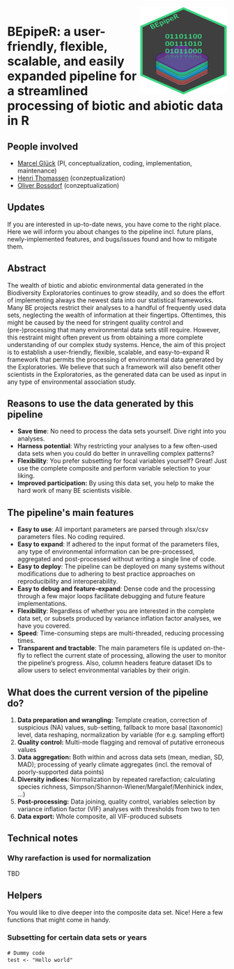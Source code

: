 <img align="right" width="200" height="200" src="https://github.com/marcelglueck/BEpipeR/blob/main/Be_pipeR_logo_V003.png">

# BEpipeR: a user-friendly, flexible, scalable, and easily expanded pipeline for a streamlined processing of biotic and abiotic data in R  

## People involved
- [Marcel Glück](https://orcid.org/0000-0002-9027-6750) (PI, conceptualization, coding, implementation, maintenance)
- [Henri Thomassen](https://orcid.org/0000-0002-9403-1291) (conzeptualization)
- [Oliver Bossdorf](https://orcid.org/0000-0001-7504-6511) (conzeptualization)

## Updates
If you are interested in up-to-date news, you have come to the right place. Here we will
inform you about changes to the pipeline incl. future plans, newly-implemented features, 
and bugs/issues found and how to mitigate them.

## Abstract
The wealth of biotic and abiotic environmental data generated in the Biodiversity
Exploratories continues to grow steadily, and so does the effort of implementing always the
newest data into our statistical frameworks. Many BE projects restrict their analyses to a
handful of frequently used data sets, neglecting the wealth of information at their fingertips.
Oftentimes, this might be caused by the need for stringent quality control and (pre-)processing
that many environmental data sets still require. However, this restraint might often prevent us
from obtaining a more complete understanding of our complex study systems. Hence, the aim
of this project is to establish a user-friendly, flexible, scalable, and easy-to-expand R
framework that permits the processing of environmental data generated by the Exploratories.
We believe that such a framework will also benefit other scientists in the Exploratories, 
as the generated data can be used as input in any type of environmental association study.

## Reasons to use the data generated by this pipeline
- **Save time**: No need to process the data sets yourself. Dive right into you analyses.
- **Harness potential**: Why restricting your analyses to a few often-used data sets when you could do better in unravelling complex patterns?
- **Flexibility**: You prefer subsetting for focal variables yourself? Great! Just use the complete composite and perform variable selection to your liking.
- **Improved participation:** By using this data set, you help to make the hard work of many BE scientists visible.

## The pipeline's main features
- **Easy to use**: All important parameters are parsed through xlsx/csv parameters files.
No coding required.
- **Easy to expand**: If adhered to the input format of the parameters files, any type of
environmental information can be pre-processed, aggregated and post-processed
without writing a single line of code.
- **Easy to deploy**: The pipeline can be deployed on many systems without modifications
due to adhering to best practice approaches on reproducibility and interoperability.
- **Easy to debug and feature-expand**: Dense code and the processing through a few major
loops facilitate debugging and future feature implementations.
- **Flexibility**: Regardless of whether you are interested in the complete data set, or
subsets produced by variance inflation factor analyses, we have you covered.
- **Speed**: Time-consuming steps are multi-threaded, reducing processing times.
- **Transparent and tractable**: The main parameters file is updated on-the-fly to reflect
the current state of processing, allowing the user to monitor the pipeline’s progress.
Also, column headers feature dataset IDs to allow users to select environmental
variables by their origin.

## What does the current version of the pipeline do?
1. **Data preparation and wrangling:** Template creation, correction of suspicious (NA) values, sub-setting, fallback to more basal (taxonomic) level, data reshaping, normalization by variable (for e.g. sampling effort)
2. **Quality control:** Multi-mode flagging and removal of putative erroneous values
3. **Data aggregation:** Both within and across data sets (mean, median, SD, MAD); processing of yearly climate aggregates (incl. the removal of poorly-supported data points)
4. **Diversity indices:** Normalization by repeated rarefaction; calculating species richness, Simpson/Shannon-Wiener/Margalef/Menhinick index, ...)
5. **Post-processing:** Data joining, quality control, variables selection by variance inflation factor (VIF) analyses with thresholds from two to ten
6. **Data export:** Whole composite, all VIF-produced subsets

## Technical notes
### Why rarefaction is used for normalization
TBD

## Helpers
You would like to dive deeper into the composite data set. Nice! Here a few functions that 
might come in handy.


### Subsetting for certain data sets or years
```
# Dummy code
test <- "Hello world"
```




